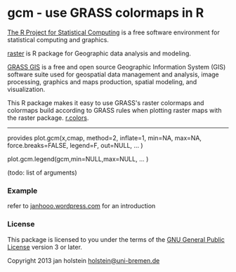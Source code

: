 # gcm - use GRASS colormaps in R

[The R Project for Statistical Computing](www.r-project.org/) is a free software environment for statistical computing and graphics.

[raster](cran.r-project.org/web/packages/raster/‎) is R package for Geographic data analysis and modeling.

[GRASS GIS](http://grass.osgeo.org/) is a free and open source Geographic Information System (GIS) software suite used for geospatial data management and analysis, image processing, graphics and maps production, spatial modeling, and visualization.

This R package makes it easy to use GRASS's raster colormaps and colormaps build according to GRASS rules when plotting raster maps with the raster package. [r.colors](http://grass.osgeo.org/grass64/manuals/r.colors.html).

----

provides
plot.gcm(x,cmap, method=2, inflate=1, min=NA, max=NA, force.breaks=FALSE, legend=F, out=NULL, ... )

plot.gcm.legend(gcm,min=NULL,max=NULL, ... )


(todo: list of arguments)

### Example

refer to [janhooo.wordpress.com](http://janhooo.wordpress.com/2013/11/20/gcm-use-grass-colormaps-in-r-raster-plots/) for an introduction



### License

This package is licensed to you under the terms of the [GNU General Public License](http://www.gnu.org/licenses/gpl.html) version 3 or later.

Copyright 2013 jan holstein <holstein@uni-bremen.de>
